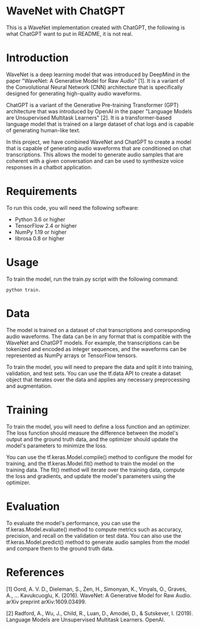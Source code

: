 # WaveNet with ChatGPT
 This is a WaveNet implementation created with ChatGPT, the following is what ChatGPT want to put in README, it is not real.

# Introduction
WaveNet is a deep learning model that was introduced by DeepMind in the paper "WaveNet: A Generative Model for Raw Audio" [1]. It is a variant of the Convolutional Neural Network (CNN) architecture that is specifically designed for generating high-quality audio waveforms.

ChatGPT is a variant of the Generative Pre-training Transformer (GPT) architecture that was introduced by OpenAI in the paper "Language Models are Unsupervised Multitask Learners" [2]. It is a transformer-based language model that is trained on a large dataset of chat logs and is capable of generating human-like text.

In this project, we have combined WaveNet and ChatGPT to create a model that is capable of generating audio waveforms that are conditioned on chat transcriptions. This allows the model to generate audio samples that are coherent with a given conversation and can be used to synthesize voice responses in a chatbot application.

# Requirements
To run this code, you will need the following software:

- Python 3.6 or higher
- TensorFlow 2.4 or higher
- NumPy 1.19 or higher
- librosa 0.8 or higher

# Usage
To train the model, run the train.py script with the following command:

```
python train.
```

# Data
The model is trained on a dataset of chat transcriptions and corresponding audio waveforms. The data can be in any format that is compatible with the WaveNet and ChatGPT models. For example, the transcriptions can be tokenized and encoded as integer sequences, and the waveforms can be represented as NumPy arrays or TensorFlow tensors.

To train the model, you will need to prepare the data and split it into training, validation, and test sets. You can use the tf.data API to create a dataset object that iterates over the data and applies any necessary preprocessing and augmentation.

# Training
To train the model, you will need to define a loss function and an optimizer. The loss function should measure the difference between the model's output and the ground truth data, and the optimizer should update the model's parameters to minimize the loss.

You can use the tf.keras.Model.compile() method to configure the model for training, and the tf.keras.Model.fit() method to train the model on the training data. The fit() method will iterate over the training data, compute the loss and gradients, and update the model's parameters using the optimizer.

# Evaluation
To evaluate the model's performance, you can use the tf.keras.Model.evaluate() method to compute metrics such as accuracy, precision, and recall on the validation or test data. You can also use the tf.keras.Model.predict() method to generate audio samples from the model and compare them to the ground truth data.

# References
[1] Oord, A. V. D., Dieleman, S., Zen, H., Simonyan, K., Vinyals, O., Graves, A., ... Kavukcuoglu, K. (2016). WaveNet: A Generative Model for Raw Audio. arXiv preprint arXiv:1609.03499.

[2] Radford, A., Wu, J., Child, R., Luan, D., Amodei, D., & Sutskever, I. (2019). Language Models are Unsupervised Multitask Learners. OpenAI.